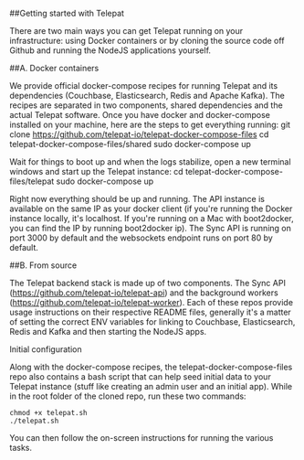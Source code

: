 ##Getting started with Telepat

There are two main ways you can get Telepat running on your infrastructure: using Docker containers or by cloning the source code off Github and running the NodeJS applications yourself.

##A. Docker containers

We provide official docker-compose recipes for running Telepat and its dependencies (Couchbase, Elasticsearch, Redis and Apache Kafka). The recipes are separated in two components, shared dependencies and the actual Telepat software. Once you have docker and docker-compose installed on your machine, here are the steps to get everything running:
    git clone https://github.com/telepat-io/telepat-docker-compose-files
    cd telepat-docker-compose-files/shared
    sudo docker-compose up 

Wait for things to boot up and when the logs stabilize, open a new terminal windows and start up the Telepat instance:
    cd telepat-docker-compose-files/telepat
    sudo docker-compose up

Right now everything should be up and running. The API instance is available on the same IP as your docker client (if you're running the Docker instance locally, it's localhost. If you're running on a Mac with boot2docker, you can find the IP by running boot2docker ip). The Sync API is running on port 3000 by default and the websockets endpoint runs on port 80 by default.

##B. From source

The Telepat backend stack is made up of two components. The Sync API (https://github.com/telepat-io/telepat-api) and the background workers (https://github.com/telepat-io/telepat-worker). Each of these repos provide usage instructions on their respective README files, generally it's a matter of setting the correct ENV variables for linking to Couchbase, Elasticsearch, Redis and Kafka and then starting the NodeJS apps.

Initial configuration

Along with the docker-compose recipes, the telepat-docker-compose-files repo also contains a bash script that can help seed initial data to your Telepat instance (stuff like creating an admin user and an initial app). While in the root folder of the cloned repo, run these two commands:

    chmod +x telepat.sh
    ./telepat.sh

You can then follow the on-screen instructions for running the various tasks.
